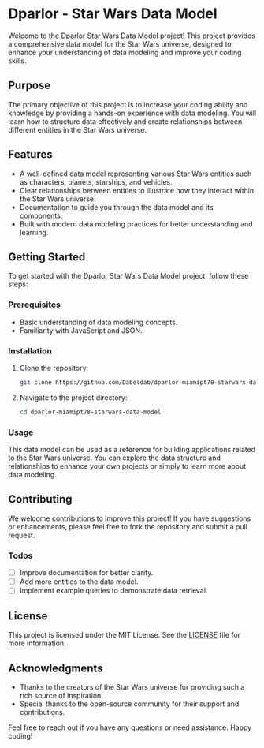 # Dparlor - Star Wars Data Model

Welcome to the Dparlor Star Wars Data Model project! This project provides a comprehensive data model for the Star Wars universe, designed to enhance your understanding of data modeling and improve your coding skills.

## Purpose

The primary objective of this project is to increase your coding ability and knowledge by providing a hands-on experience with data modeling. You will learn how to structure data effectively and create relationships between different entities in the Star Wars universe.

## Features

- A well-defined data model representing various Star Wars entities such as characters, planets, starships, and vehicles.
- Clear relationships between entities to illustrate how they interact within the Star Wars universe.
- Documentation to guide you through the data model and its components.
- Built with modern data modeling practices for better understanding and learning.

## Getting Started

To get started with the Dparlor Star Wars Data Model project, follow these steps:

### Prerequisites

- Basic understanding of data modeling concepts.
- Familiarity with JavaScript and JSON.

### Installation

1. Clone the repository:
   ```bash
   git clone https://github.com/Dabeldab/dparlor-miamipt78-starwars-data-model.git
   ```
2. Navigate to the project directory:
   ```bash
   cd dparlor-miamipt78-starwars-data-model
   ```

### Usage

This data model can be used as a reference for building applications related to the Star Wars universe. You can explore the data structure and relationships to enhance your own projects or simply to learn more about data modeling.

## Contributing

We welcome contributions to improve this project! If you have suggestions or enhancements, please feel free to fork the repository and submit a pull request.

### Todos

- [ ] Improve documentation for better clarity.
- [ ] Add more entities to the data model.
- [ ] Implement example queries to demonstrate data retrieval.

## License

This project is licensed under the MIT License. See the [LICENSE](LICENSE) file for more information.

## Acknowledgments

- Thanks to the creators of the Star Wars universe for providing such a rich source of inspiration.
- Special thanks to the open-source community for their support and contributions.

Feel free to reach out if you have any questions or need assistance. Happy coding!
